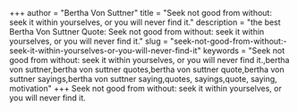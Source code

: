 +++
author = "Bertha Von Suttner"
title = "Seek not good from without: seek it within yourselves, or you will never find it."
description = "the best Bertha Von Suttner Quote: Seek not good from without: seek it within yourselves, or you will never find it."
slug = "seek-not-good-from-without:-seek-it-within-yourselves-or-you-will-never-find-it"
keywords = "Seek not good from without: seek it within yourselves, or you will never find it.,bertha von suttner,bertha von suttner quotes,bertha von suttner quote,bertha von suttner sayings,bertha von suttner saying,quotes, sayings,quote, saying, motivation"
+++
Seek not good from without: seek it within yourselves, or you will never find it.
